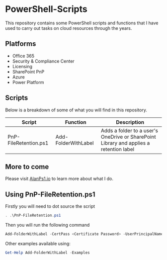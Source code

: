 # PowerShell-Scripts

This repository contains some PowerShell scripts and functions that I have used to carry out tasks on cloud resources through the years. 

## Platforms

- Office 365
- Security & Compliance Center
- Licensing
- SharePoint PnP
- Azure
- Power Platform

## Scripts

Below is a breakdown of some of what you will find in this repository.

|Script|Function|Description|
|---|---|---|
|PnP-FileRetention.ps1|Add-FolderWithLabel|Adds a folder to a user's OneDrive or SharePoint Library and applies a retention label|

## More to come

Please visit [AlanPs1.io](AlanPs1.io) to learn more about what I do.

## Using PnP-FileRetention.ps1

Firstly you will need to dot source the script

```powershell
. .\PnP-FileRetention.ps1
```

Then you will run the following command

```powershell
Add-FolderWithLabel -CertPass <Certificate Password> -UserPrincipalName "john.doe@contoso.com"
```

Other examples available using:

```powershell
Get-Help Add-FolderWithLabel -Examples
```
